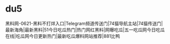 # du5
黑料网-0621-黑料不打烊入口|Telegram频道传送门|74猫导航主站|74猫传送门|最新海角|最新黑料|51今日吃瓜热门|热门网红黑料|网曝吃瓜|五一吃瓜网今日吃瓜在线|吃瓜网今日更新热门|最新吃瓜爆料网站推荐|881比鸭
